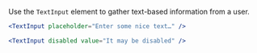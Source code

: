 Use the `TextInput` element to gather text-based information from a user.

```jsx
<TextInput placeholder="Enter some nice text…" />
```

```jsx
<TextInput disabled value="It may be disabled" />
```